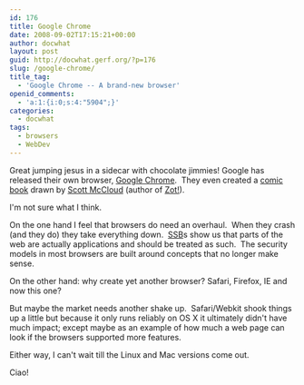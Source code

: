 ```yaml
---
id: 176
title: Google Chrome
date: 2008-09-02T17:15:21+00:00
author: docwhat
layout: post
guid: http://docwhat.gerf.org/?p=176
slug: /google-chrome/
title_tag:
  - 'Google Chrome -- A brand-new browser'
openid_comments:
  - 'a:1:{i:0;s:4:"5904";}'
categories:
  - docwhat
tags:
  - browsers
  - WebDev
---
```

Great jumping jesus in a sidecar with chocolate jimmies! Google has released their own browser, <a href="http://www.google.com/chrome/">Google Chrome</a>.  They even created a <a href="http://www.google.com/googlebooks/chrome/">comic book</a> drawn by <a href="http://www.scottmccloud.com/">Scott McCloud</a> (author of <a name="evtst|a|0061537276" href="http://www.amazon.com/Zot-Complete-Black-Collection-1987-1991/dp/0061537276%3FSubscriptionId%3D02E5W5871AJF7PMMMS82%26tag%3Dws%26linkCode%3Dxm2%26camp%3D2025%26creative%3D165953%26creativeASIN%3D0061537276">Zot!</a>).

I'm not sure what I think.

On the one hand I feel that browsers do need an overhaul.  When they crash (and they do) they take everything down.  <a href="http://en.wikipedia.org/wiki/Site_Specific_Browser">SSB</a>s show us that parts of the web are actually applications and should be treated as such.  The security models in most browsers are built around concepts that no longer make sense.

On the other hand: why create yet another browser? Safari, Firefox, IE and now this one?

But maybe the market needs another shake up.  Safari/Webkit shook things up a little but because it only runs reliably on OS X it ultimately didn't have much impact; except maybe as an example of how much a web page can look if the browsers supported more features.

Either way, I can't wait till the Linux and Mac versions come out.

Ciao!